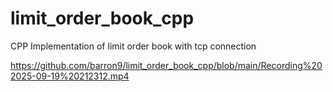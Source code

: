 # limit_order_book_cpp
CPP Implementation of limit order book with tcp connection

https://github.com/barron9/limit_order_book_cpp/blob/main/Recording%202025-09-19%20212312.mp4
